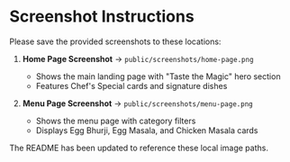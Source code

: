 # Screenshot Instructions

Please save the provided screenshots to these locations:

1. **Home Page Screenshot** → `public/screenshots/home-page.png`
   - Shows the main landing page with "Taste the Magic" hero section
   - Features Chef's Special cards and signature dishes

2. **Menu Page Screenshot** → `public/screenshots/menu-page.png`  
   - Shows the menu page with category filters
   - Displays Egg Bhurji, Egg Masala, and Chicken Masala cards

The README has been updated to reference these local image paths.
